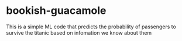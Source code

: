 # bookish-guacamole

This is a simple ML code that predicts the probability of passengers to survive the titanic based on infomation we know about them
